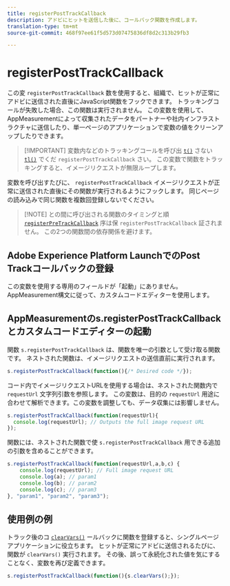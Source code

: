 ```yaml
---
title: registerPostTrackCallback
description: アドビにヒットを送信した後に、コールバック関数を作成します。
translation-type: tm+mt
source-git-commit: 468f97ee61f5d573d07475836df8d2c313b29fb3

---
```



# registerPostTrackCallback

この変 `registerPostTrackCallback` 数を使用すると、組織で、ヒットが正常にアドビに送信された直後にJavaScript関数をフックできます。 トラッキングコールが失敗した場合、この関数は実行されません。 この変数を使用して、AppMeasurementによって収集されたデータをパートナーや社内インフラストラクチャに送信したり、単一ページのアプリケーションで変数の値をクリーンアップしたりできます。

> [!IMPORTANT] 変数内などのトラッキングコールを呼び出 [`t()`](t-method.md) さない [`tl()`](tl-method.md) でくだ `registerPostTrackCallback` さい。 この変数で関数をトラッキングすると、イメージリクエストが無限ループします。

変数を呼び出すたびに、 `registerPostTrackCallback` イメージリクエストが正常に送信された直後にその関数が実行されるようにフックします。 同じページの読み込みで同じ関数を複数回登録しないでください。

> [!NOTE] との間に呼び出される関数のタイミングと順 [`registerPreTrackCallback`](registerpretrackcallback.md) 序は保 `registerPostTrackCallback` 証されません。 この2つの関数間の依存関係を避けます。

## Adobe Experience Platform LaunchでのPost Trackコールバックの登録

この変数を使用する専用のフィールドが「起動」にありません。 AppMeasurement構文に従って、カスタムコードエディターを使用します。

## AppMeasurementのs.registerPostTrackCallbackとカスタムコードエディターの起動

関数 `s.registerPostTrackCallback` は、関数を唯一の引数として受け取る関数です。 ネストされた関数は、イメージリクエストの送信直前に実行されます。

```js
s.registerPostTrackCallback(function(){/* Desired code */});
```

コード内でイメージリクエストURLを使用する場合は、ネストされた関数内で `requestUrl` 文字列引数を参照します。 この変数は、目的の `requestUrl` 用途に合わせて解析できます。この変数を調整しても、データ収集には影響しません。

```js
s.registerPostTrackCallback(function(requestUrl){
  console.log(requestUrl); // Outputs the full image request URL
});
```

関数には、ネストされた関数で使 `s.registerPostTrackCallback` 用できる追加の引数を含めることができます。

```js
s.registerPostTrackCallback(function(requestUrl,a,b,c) {
    console.log(requestUrl); // Full image request URL
    console.log(a); // param1
    console.log(b); // param2
    console.log(c); // param3
}, "param1", "param2", "param3");
```

## 使用例の例

トラック後のコ [`clearVars()`](clearvars.md) ールバックに関数を登録すると、シングルページアプリケーションに役立ちます。 ヒットが正常にアドビに送信されるたびに、関数が `clearVars()` 実行されます。 その後、誤って永続化された値を気にすることなく、変数を再び定義できます。

```js
s.registerPostTrackCallback(function(){s.clearVars();});
```
